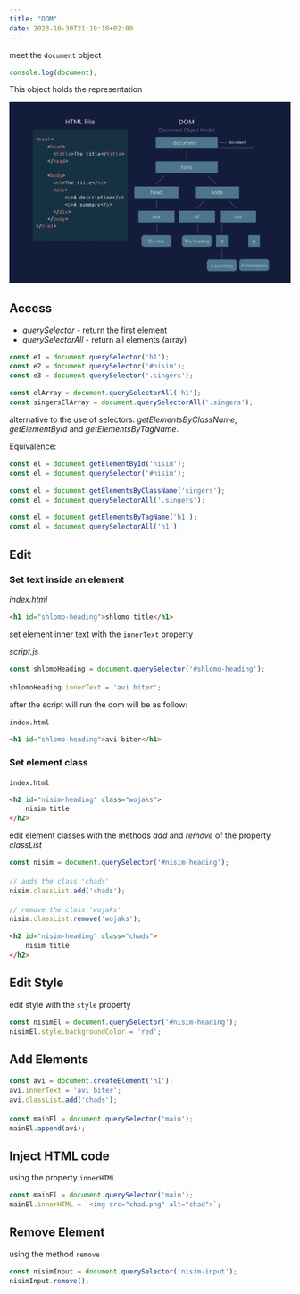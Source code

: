 ```yaml
---
title: "DOM"
date: 2023-10-30T21:19:10+02:00
---
```


meet the `document` object

```javascript
console.log(document);
```

This object holds the representation

![DOM](img/tree.webp)

## Access

* *querySelector* - return the first element
* *querySelectorAll* - return all elements (array)

```javascript
const e1 = document.querySelector('h1');
const e2 = document.querySelector('#nisim');
const e3 = document.querySelector('.singers');
```

```javascript
const elArray = document.querySelectorAll('h1');
const singersElArray = document.querySelectorAll('.singers');
```

alternative to the use of selectors:
*getElementsByClassName*,
*getElementById* and
*getElementsByTagName*.

Equivalence:

```javascript
const el = document.getElementById('nisim');
const el = document.querySelector('#nisim');
```

```javascript
const el = document.getElementsByClassName('singers');
const el = document.querySelectorAll('.singers');
```

```javascript
const el = document.getElementsByTagName('h1');
const el = document.querySelectorAll('h1');
```

## Edit

### Set text inside an element

*index.html*

```html
<h1 id="shlomo-heading">shlomo title</h1>
```

set element inner text with the `innerText` property

*script.js*

```javascript
const shlomoHeading = document.querySelector('#shlomo-heading');

shlomoHeading.innerText = 'avi biter';
```

after the script will run the dom will be as follow:

`index.html`

```html
<h1 id="shlomo-heading">avi biter</h1>
```

### Set element class

`index.html`

```html
<h2 id="nisim-heading" class="wojaks">
	nisim title
</h2>
```

edit element classes with the methods
*add* and *remove*
of the property *classList*

```javascript
const nisim = document.querySelector('#nisim-heading');

// adds the class 'chads'
nisim.classList.add('chads');

// remove the class 'wojaks'
nisim.classList.remove('wojaks');
```

```html
<h2 id="nisim-heading" class="chads">
	nisim title
</h2>
```

## Edit Style

edit style with the `style` property

```javascript
const nisimEl = document.querySelector('#nisim-heading');
nisimEl.style.backgroundColor = 'red';
```

## Add Elements

```javascript
const avi = document.createElement('h1');
avi.innerText = 'avi biter';
avi.classList.add('chads');

const mainEl = document.querySelector('main');
mainEl.append(avi);
```

## Inject HTML code

using the property `innerHTML`

```javascript
const mainEl = document.querySelector('main');
mainEl.innerHTML = `<img src="chad.png" alt="chad">`;
```

## Remove Element

using the method `remove`

```javascript
const nisimInput = document.querySelector('nisim-input');
nisimInput.remove();
```
